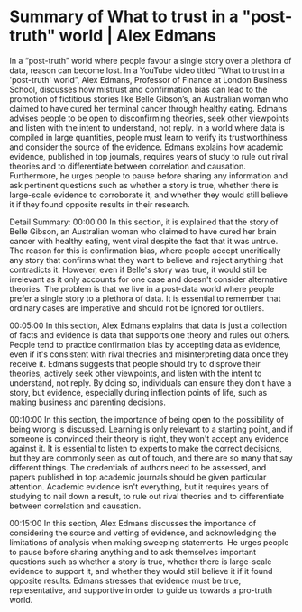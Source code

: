 # Summary of What to trust in a "post-truth" world | Alex Edmans

In a “post-truth” world where people favour a single story over a plethora of data, reason can become lost. In a YouTube video titled “What to trust in a 'post-truth' world”, Alex Edmans, Professor of Finance at London Business School, discusses how mistrust and confirmation bias can lead to the promotion of fictitious stories like Belle Gibson’s, an Australian woman who claimed to have cured her terminal cancer through healthy eating. Edmans advises people to be open to disconfirming theories, seek other viewpoints and listen with the intent to understand, not reply. In a world where data is compiled in large quantities, people must learn to verify its trustworthiness and consider the source of the evidence. Edmans explains how academic evidence, published in top journals, requires years of study to rule out rival theories and to differentiate between correlation and causation. Furthermore, he urges people to pause before sharing any information and ask pertinent questions such as whether a story is true, whether there is large-scale evidence to corroborate it, and whether they would still believe it if they found opposite results in their research.

Detail Summary: 
00:00:00
In this section, it is explained that the story of Belle Gibson, an Australian woman who claimed to have cured her brain cancer with healthy eating, went viral despite the fact that it was untrue. The reason for this is confirmation bias, where people accept uncritically any story that confirms what they want to believe and reject anything that contradicts it. However, even if Belle's story was true, it would still be irrelevant as it only accounts for one case and doesn't consider alternative theories. The problem is that we live in a post-data world where people prefer a single story to a plethora of data. It is essential to remember that ordinary cases are imperative and should not be ignored for outliers.

00:05:00
In this section, Alex Edmans explains that data is just a collection of facts and evidence is data that supports one theory and rules out others. People tend to practice confirmation bias by accepting data as evidence, even if it's consistent with rival theories and misinterpreting data once they receive it. Edmans suggests that people should try to disprove their theories, actively seek other viewpoints, and listen with the intent to understand, not reply. By doing so, individuals can ensure they don't have a story, but evidence, especially during inflection points of life, such as making business and parenting decisions.

00:10:00
In this section, the importance of being open to the possibility of being wrong is discussed. Learning is only relevant to a starting point, and if someone is convinced their theory is right, they won't accept any evidence against it. It is essential to listen to experts to make the correct decisions, but they are commonly seen as out of touch, and there are so many that say different things. The credentials of authors need to be assessed, and papers published in top academic journals should be given particular attention. Academic evidence isn't everything, but it requires years of studying to nail down a result, to rule out rival theories and to differentiate between correlation and causation.

00:15:00
In this section, Alex Edmans discusses the importance of considering the source and vetting of evidence, and acknowledging the limitations of analysis when making sweeping statements. He urges people to pause before sharing anything and to ask themselves important questions such as whether a story is true, whether there is large-scale evidence to support it, and whether they would still believe it if it found opposite results. Edmans stresses that evidence must be true, representative, and supportive in order to guide us towards a pro-truth world.


